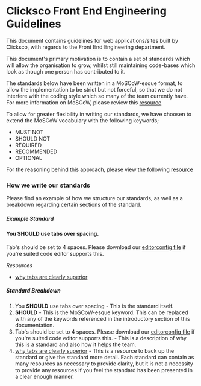 # Clicksco Front End Engineering Guidelines

This document contains guidelines for web applications/sites built by Clicksco, with regards to the Front End Engineering department.

This document's primary motivation is to contain a set of standards which will allow the organisation to grow, whilst still maintaining code-bases which look as though one person has contributed to it.

The standards below have been written in a MoSCoW-esque format, to allow the implementation to be strict but not forceful, so that we do not interfere with the coding style which so many of the team currently have. For more information on MoSCoW, please review this [resource](http://en.wikipedia.org/wiki/MoSCoW_Method)

To allow for greater flexibility in writing our standards, we have choosen to extend the MoSCoW vocabulary with the following keywords;

- MUST NOT
- SHOULD NOT
- REQUIRED
- RECOMMENDED
- OPTIONAL

For the reasoning behind this approach, please view the following [resource](http://www.ietf.org/rfc/rfc2119.txt)

### How we write our standards

Please find an example of how we structure our standards, as well as a breakdown regarding certain sections of the standard.

##### <b>Example Standard</b>

#### You <b>SHOULD</b> use tabs over spacing.

Tab's should be set to 4 spaces. Please download our [editorconfig file]() if you're suited code editor supports this.

*Resources*

- [why tabs are clearly superior](http://lea.verou.me/2012/01/why-tabs-are-clearly-superior/)            



##### <b>Standard Breakdown</b>

1. You <b>SHOULD</b> use tabs over spacing - This is the standard itself.
2. <b>SHOULD</b> - This is the MoSCoW-esque keyword. This can be replaced with any of the keywords referenced in the introductory section of this documentation.
3. Tab's should be set to 4 spaces. Please download our [editorconfig file]() if you're suited code editor supports this. - This is a description of why this is a standard and also how it helps the team.
4. [why tabs are clearly superior](http://lea.verou.me/2012/01/why-tabs-are-clearly-superior/) - This is a resource to back up the standard or give the standard more detail. Each standard can contain as many resources as necessary to provide clarity, but it is not a necessity to provide any resources if you feel the standard has been presented in a clear enough manner.

<br />

